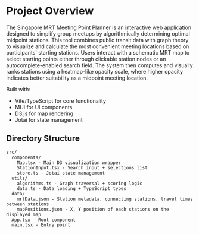 # Project Overview

The Singapore MRT Meeting Point Planner is an interactive web application designed to simplify group meetups by algorithmically determining optimal midpoint stations. This tool combines public transit data with graph theory to visualize and calculate the most convenient meeting locations based on participants' starting stations. Users interact with a schematic MRT map to select starting points either through clickable station nodes or an autocomplete-enabled search field. The system then computes and visually ranks stations using a heatmap-like opacity scale, where higher opacity indicates better suitability as a midpoint meeting location.

Built with:

- Vite/TypeScript for core functionality
- MUI for UI components
- D3.js for map rendering
- Jotai for state management

## Directory Structure

```
src/
  components/
    Map.tsx - Main D3 visualization wrapper
    StationInput.tsx - Search input + selections list
    store.ts - Jotai state management
  utils/
    algorithms.ts - Graph traversal + scoring logic
    data.ts - Data loading + TypeScript types
  data/
    mrtData.json - Station metadata, connecting stations, travel times between stations
    mapPositions.json - X, Y position of each stations on the displayed map
  App.tsx - Root component
  main.tsx - Entry point
```
